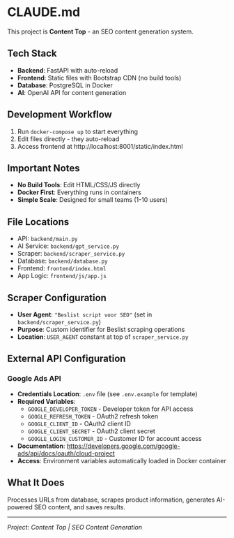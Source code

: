# CLAUDE.md

This project is **Content Top** - an SEO content generation system.

## Tech Stack
- **Backend**: FastAPI with auto-reload
- **Frontend**: Static files with Bootstrap CDN (no build tools)
- **Database**: PostgreSQL in Docker
- **AI**: OpenAI API for content generation

## Development Workflow
1. Run `docker-compose up` to start everything
2. Edit files directly - they auto-reload
3. Access frontend at http://localhost:8001/static/index.html

## Important Notes
- **No Build Tools**: Edit HTML/CSS/JS directly
- **Docker First**: Everything runs in containers
- **Simple Scale**: Designed for small teams (1-10 users)

## File Locations
- API: `backend/main.py`
- AI Service: `backend/gpt_service.py`
- Scraper: `backend/scraper_service.py`
- Database: `backend/database.py`
- Frontend: `frontend/index.html`
- App Logic: `frontend/js/app.js`

## Scraper Configuration
- **User Agent**: `"Beslist script voor SEO"` (set in `backend/scraper_service.py`)
- **Purpose**: Custom identifier for Beslist scraping operations
- **Location**: `USER_AGENT` constant at top of `scraper_service.py`

## External API Configuration

### Google Ads API
- **Credentials Location**: `.env` file (see `.env.example` for template)
- **Required Variables**:
  - `GOOGLE_DEVELOPER_TOKEN` - Developer token for API access
  - `GOOGLE_REFRESH_TOKEN` - OAuth2 refresh token
  - `GOOGLE_CLIENT_ID` - OAuth2 client ID
  - `GOOGLE_CLIENT_SECRET` - OAuth2 client secret
  - `GOOGLE_LOGIN_CUSTOMER_ID` - Customer ID for account access
- **Documentation**: https://developers.google.com/google-ads/api/docs/oauth/cloud-project
- **Access**: Environment variables automatically loaded in Docker container

## What It Does
Processes URLs from database, scrapes product information, generates AI-powered SEO content, and saves results.

---
_Project: Content Top | SEO Content Generation_
